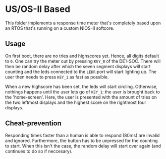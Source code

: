 # US/OS-II Based
This folder implements a response time meter that's completely based upon an RTOS that's running on a custom NIOS-II softcore.

## Usage
On first boot, there are no tries and highscores yet. Hence, all digits default to ```0```. One can try the meter out by pressing ```KEY_0``` of the DE1-SOC. There will then be random delay after which the seven segment displays will start counting and the leds connected to the ```LEDR``` port will start lighting up. The user then needs to press ```KEY_1``` as fast as possible.

When a new highscore has been set, the leds will start circling. Otherwise, nothings happens until the user lets go of ```KEY_1```; the user is brought back to the 'home-screen'. Here, the user is presented with the amount of tries on the two leftmost displays and the highest score on the rightmost four displays.

## Cheat-prevention
Responding times faster than a human is able to respond (80ms) are invalid and ignored. Furthermore, the button has to be unpressed for the counting to start. When this isn't the case, the random delay will start over again (and continues to do so if neccesary).